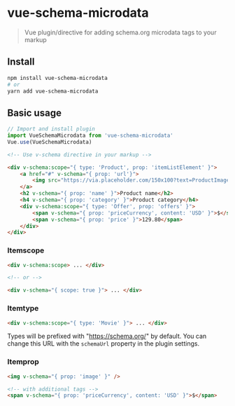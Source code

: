 # vue-schema-microdata

> Vue plugin/directive for adding schema.org microdata tags to your markup

## Install
```sh
npm install vue-schema-microdata
# or
yarn add vue-schema-microdata
```

## Basic usage
```js
// Import and install plugin
import VueSchemaMicrodata from 'vue-schema-microdata'
Vue.use(VueSchemaMicrodata)
```

```html
<!-- Use v-schema directive in your markup -->

<div v-schema:scope="{ type: 'Product', prop: 'itemListElement' }">
    <a href="#" v-schema="{ prop: 'url'}">
        <img src="https://via.placeholder.com/150x100?text=ProductImage" v-schema="{ prop: 'image' }" />
    </a>
    <h2 v-schema="{ prop: 'name' }">Product name</h2>
    <h4 v-schema="{ prop: 'category' }">Product category</h4>
    <div v-schema:scope="{ type: 'Offer', prop: 'offers' }">
        <span v-schema="{ prop: 'priceCurrency', content: 'USD' }">$</span>
        <span v-schema="{ prop: 'price' }">129.80</span>
    </div>
</div>
```

### Itemscope
```html
<div v-schema:scope> ... </div>

<!-- or -->

<div v-schema="{ scope: true }"> ... </div>
```

### Itemtype
```html
<div v-schema:scope="{ type: 'Movie' }"> ... </div>
```
Types will be prefixed with "https://schema.org/" by default. You can change this URL with the `schemaUrl` property in the plugin settings.

### Itemprop
```html
<img v-schema="{ prop: 'image' }" />

<!-- with additional tags -->
<span v-schema="{ prop: 'priceCurrency', content: 'USD' }">$</span>
```